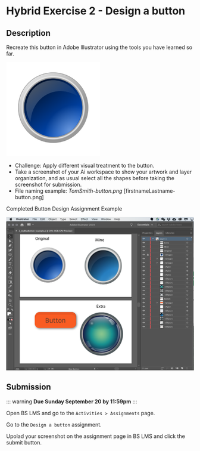 # Hybrid Exercise 2 - Design a button

## Description

Recreate this button in Adobe Illustrator using the tools you have learned so far. 

<img src="../assets/2-glossy_blue_button.png" alt="Blue Button" width="50%">

- Challenge: Apply different visual treatment to the button.
- Take a screenshot of your Ai workspace to show your artwork and layer organization, and as usual select all the shapes before taking the screenshot for submission. 
- File naming example: *TomSmith-button.png* [firstnameLastname-button.png]

Completed Button Design Assignment Example

<img src="../assets/2_Button assg example.png" alt="Button Assignment Example">

## Submission

::: warning
**Due Sunday September 20 by 11:59pm**
:::

Open BS LMS and go to the `Activities > Assignments` page.

Go to the `Design a button` assignment.

Upolad your screenshot on the assignment page in BS LMS and click the submit button.